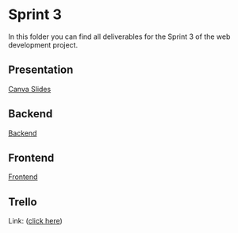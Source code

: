 # Sprint 3
In this folder you can find all deliverables for the Sprint 3 of the web development project.

## Presentation
[Canva Slides](Sprint-3-Presentation.pdf)

## Backend
[Backend](backend)

## Frontend
[Frontend](frontend)

## Trello
Link: ([click here](https://trello.com/invite/b/66d1a4cfe065eebded003843/ATTI2fa254d5eaebef67c1a335602e7ded97CCA86361/website-project))
